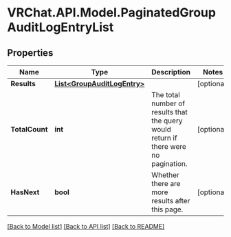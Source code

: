 # VRChat.API.Model.PaginatedGroupAuditLogEntryList

## Properties

Name | Type | Description | Notes
------------ | ------------- | ------------- | -------------
**Results** | [**List&lt;GroupAuditLogEntry&gt;**](GroupAuditLogEntry.md) |   | [optional] 
**TotalCount** | **int** | The total number of results that the query would return if there were no pagination. | [optional] 
**HasNext** | **bool** | Whether there are more results after this page. | [optional] 

[[Back to Model list]](../README.md#documentation-for-models) [[Back to API list]](../README.md#documentation-for-api-endpoints) [[Back to README]](../README.md)

